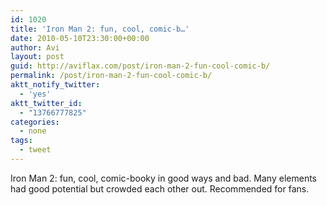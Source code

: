```yaml
---
id: 1020
title: 'Iron Man 2: fun, cool, comic-b…'
date: 2010-05-10T23:30:00+00:00
author: Avi
layout: post
guid: http://aviflax.com/post/iron-man-2-fun-cool-comic-b/
permalink: /post/iron-man-2-fun-cool-comic-b/
aktt_notify_twitter:
  - 'yes'
aktt_twitter_id:
  - "13766777825"
categories:
  - none
tags:
  - tweet
---
```

Iron Man 2: fun, cool, comic-booky in good ways and bad. Many elements had good potential but crowded each other out. Recommended for fans.